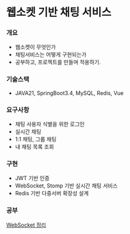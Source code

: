 # 웹소켓 기반 채팅 서비스

### 개요

- 웹소켓이 무엇인가
- 채팅서비스는 어떻게 구현되는가
- 공부하고, 프로젝트를 만들며 적용하기.

### 기술스택

- JAVA21, SpringBoot3.4, MySQL, Redis, Vue

### 요구사항

- 채팅 사용자 식별을 위한 로그인
- 실시간 채팅
- 1:1 채팅, 그룹 채팅
- 내 채팅 목록 조회

### 구현

- JWT 기반 인증
- WebSocket, Stomp 기반 실시간 채팅 서비스
- Redis 기반 다중서버 확장성 설계

### 공부

[WebSocket 정리](./doc/WebSocket.md)
